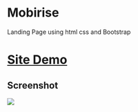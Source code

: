 # Mobirise
Landing Page using html css and Bootstrap

# [Site Demo](https://tahaalothman.github.io/Mobirise/)

## Screenshot
![](https://github.com/TahaAlothman/Mobirise/blob/main/screenshot.png)
